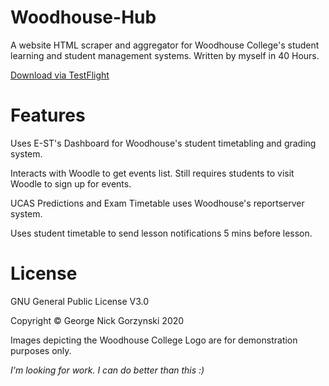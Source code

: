 # Woodhouse-Hub
A website HTML scraper and aggregator for Woodhouse College's student learning and student management systems. 
Written by myself in 40 Hours. 

[Download via TestFlight](https://testflight.apple.com/join/eJFgAdcG)

# Features
Uses E-ST's Dashboard for Woodhouse's student timetabling and grading system.

Interacts with Woodle to get events list. Still requires students to visit Woodle to sign up for events.

UCAS Predictions and Exam Timetable uses Woodhouse's reportserver system.

Uses student timetable to send lesson notifications 5 mins before lesson.

# License

GNU General Public License V3.0

Copyright © George Nick Gorzynski 2020

Images depicting the Woodhouse College Logo are for demonstration purposes only.

*I'm looking for work. I can do better than this :)*
